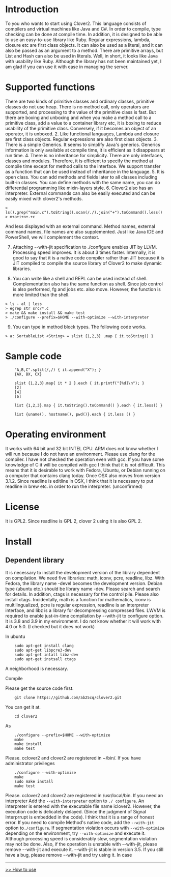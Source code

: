 # Introduction

To you who wants to start using Clover2. This language consists of compilers and virtual machines like Java and C#.
In order to compile, type checking can be done at compile time.
In addition, it is designed to be able to use an easy-to-use library like Ruby.
Regular expressions, lambda, closure etc are first class objects. It can also be used as a literal, and it can also be passed as an argument to a method.
There are primitive arrays, but List and Hash can also be used in literals.
Well, in short, it looks like Java with usability like Ruby.
Although the library has not been maintained yet, I am glad if you can use it with ease in managing the server.

# Supported functions

There are two kinds of primitive classes and ordinary classes, primitive classes do not use heap. There is no method call, only operators are supported, and processing to the value of the primitive class is fast. But there are boxing and unboxing and when you make a method call to a primitive class, add a value to a container library etc, it is boxing to reduce usability of the primitive class. Conversely, if it becomes an object of an operator, it is unboxed.
2. Like functional languages, Lambda and closure are first class objects. Regular expressions are also first class objects.
3. There is a simple Generics. It seems to simplify Java's generics. Generics information is only available at compile time, it is efficient as it disappears at run time.
4. There is no inheritance for simplicity. There are only interfaces, classes and modules. Therefore, it is efficient to specify the method at compile time except for method calls to the interface. We support transfer as a function that can be used instead of inheritance in the language.
5. It is open class. You can add methods and fields later to all classes including built-in classes. You can define methods with the same name, you can do differential programming like mixin-layers style.
6. Clover2 also has an interpreter. External commands can also be easily executed and can be easily mixed with clover2's methods.


```
> ls().grep("main.c").toString().scan(/./).join("+").toCommand().less()
> m+a+i+n+.+c
```

And less displayed with an external command.
Method names, external command names, file names are also supplemented. Just like Java IDE and PowerShell, we will complement the context.

7. Attaching --with-jit specification to ./configure enables JIT by LLVM. Processing speed improves. It is about 3 times faster. Internally, it is good to say that it is a native code compiler rather than JIT because it is JIT compiled to compile the source library of Clover2 to make dynamic libraries.

8. You can write like a shell and REPL can be used instead of shell. Complementation also has the same function as shell. Since job control is also performed, fg and jobs etc. also move. However, the function is more limited than the shell.

```
> ls - al | less
> egrep str src/*.c
> make && make install && make test
> ./configure --prefix=$HOME --with-optimize --with-interpreter
```

9. You can type in method block types. The following code works.

```
> a: SortableList <String> = slist {1,2,3} .map { it.toString() }
```

# Sample code

```
    "A,B,C".split(/,/) { it.append("X"); }
    {AX, BX, CX}

    slist {1,2,3}.map{ it * 2 }.each { it.printf("[%d]\n"); }
    [2]
    [4]
    [6]

    list {1,2,3}.map { it.toString().toCommand() }.each { it.less() }

    list {uname(), hostname(), pwd()}.each { it.less () }
```

# Operating environment

It works with 64 bit and 32 bit INTEL CPU. ARM does not know whether I will run because I do not have an environment.
Please use clang for the compiler. I have not checked the operation even with gcc. If you have some knowledge of C it will be compiled with gcc
I think that it is not difficult.
This means that it is desirable to work with Fedora, Ubuntu, or Debian running on a computer that contains clang today.
Once OSX also moves from version 3.1.2. Since readline is editline in OSX, I think that it is necessary to put readline in brew etc. in order to run the interpreter. (unconfirmed)

# License

It is GPL2. Since readline is GPL 2, clover 2 using it is also GPL 2.

# Install

## Dependent library

It is necessary to install the development version of the library dependent on compilation. We need five libraries: math, iconv, pcre, readline, libz.
With Fedora, the library name -devel becomes the development version. Debian type (ubuntu etc.) should be library name -dev.
Please search and search for details.
In addition, ctags is necessary for the control pile. Please also install ctags.
Incidentally, math is a function for mathematics, iconv is multilingualized, pcre is regular expression, readline is an interpreter interface, and libz is a library for decompressing compressed files.
LWVM is required to enable just-in-time compilation by --with-jit to configure option. It is 3.8 and 3.9 in my environment. I do not know whether it will work with 4.0 or 5.0. (I checked but it does not work)

In ubuntu
```
    sudo apt-get install clang
    sudo apt-get libpcre3-dev
    sudo apt-get intall libz-dev
    sudo apt-get instsall ctags
```
A neighborhood is necessary.

Compile

Please get the source code first.
```
    git clone https://github.com/ab25cq/clover2.git
```
You can get it at.
```
    cd clover2
```
As
```
    ./configure --prefix=$HOME --with-optimize
    make
    make install
    make test
```
Please. cclover2 and clover2 are registered in ~/bin/.
If you have administrator privileges
```
    ./configure --with-optimize
    make
    sudo make install
    make test
```
Please. cclover2 and clover2 are registered in /usr/local/bin.
If you need an interpreter
Add the `--with-interpreter` option to `./ configure`. An interpreter is entered with the executable file name iclover2. However, the execution code is delicately delayed. (Since the judgment of Signal Interprrupt is embedded in the code). I think that it is a range of honest error.
If you need to compile Method's native code, add the `--with-jit` option to`./configure`.
If segmentation violation occurs with `--with-optimize` depending on the environment, try `--with-optimize` and execute it. Although processing speed is considerably slow, segmentation violation may not be done. Also, if the operation is unstable with --with-jit, please remove --with-jit and execute it. --with-jit is stable in version 3.5. If you still have a bug, please remove --with-jit and try using it. In case

----

[>> How to use](usage-en)
